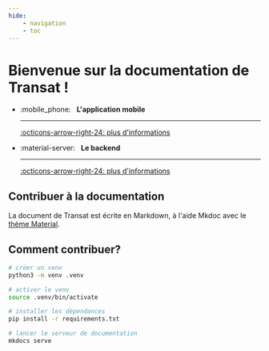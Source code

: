 ```yaml
---
hide:
    - navigation
    - toc
---
```


# Bienvenue sur la documentation de Transat !

<div class="grid cards" markdown>

-   :mobile_phone: &nbsp;
    **L'application mobile**

    ***

    [:octicons-arrow-right-24: plus d'informations](app/index.md)

-   :material-server: &nbsp;
    **Le backend**

    ***

    [:octicons-arrow-right-24: plus d'informations](backend/index.md)

</div>

## Contribuer à la documentation

La document de Transat est écrite en Markdown, à l'aide Mkdoc avec le [thème Material](https://squidfunk.github.io/mkdocs-material/).

## Comment contribuer?

```bash
# créer un venv
python3 -m venv .venv

# activer le venv
source .venv/bin/activate

# installer les dépendances
pip install -r requirements.txt

# lancer le serveur de documentation
mkdocs serve
```
